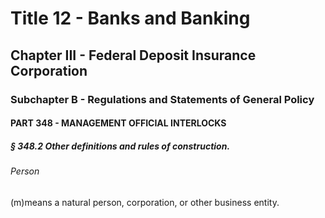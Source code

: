 
# Title 12 - Banks and Banking
## Chapter III - Federal Deposit Insurance Corporation
### Subchapter B - Regulations and Statements of General Policy
#### PART 348 - MANAGEMENT OFFICIAL INTERLOCKS
##### § 348.2 Other definitions and rules of construction.
###### Person

(m)means a natural person, corporation, or other business entity.
